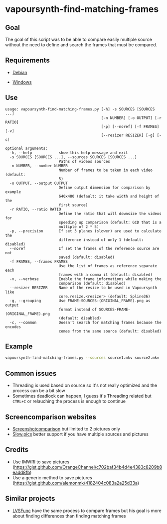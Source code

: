 # vapoursynth-find-matching-frames

## Goal

The goal of this script was to be able to compare easily multiple source without the need to define and search the frames that must be compared.

## Requirements

* [Debian](DEBIAN.md)

* [Windows](WINDOWS.md)

## Use

```
usage: vapoursynth-find-matching-frames.py [-h] -s SOURCES [SOURCES ...]
                                           [-n NUMBER] [-o OUTPUT] [-r RATIO]
                                           [-p] [--noref] [-f FRAMES] [-v]
                                           [--resizer RESIZER] [-g] [-c]

optional arguments:
  -h, --help            show this help message and exit
  -s SOURCES [SOURCES ...], --sources SOURCES [SOURCES ...]
                        Paths of videos sources
  -n NUMBER, --number NUMBER
                        Number of frames to be taken in each video (default:
                        5)
  -o OUTPUT, --output OUTPUT
                        Define output dimension for comparison by example
                        640x480 (default: it take width and height of the
                        first source)
  -r RATIO, --ratio RATIO
                        Define the ratio that will downsize the videos for
                        speeding up comparison (default: GCD that is a
                        multiple of 2 * 5)
  -p, --precision       If set 3 planes (slower) are used to calculate the
                        difference instead of only 1 (default: disabled)
  --noref               If set the frames of the reference source are not
                        saved (default: disabled)
  -f FRAMES, --frames FRAMES
                        Use the list of frames as reference separate each
                        frames with a comma it (default: disabled)
  -v, --verbose         Enable the frame informations while making the
                        comparison (default: disabled)
  --resizer RESIZER     Name of the resize to be used in Vapoursynth like
                        core.resize.<resizer> (default: Spline36)
  -g, --grouping        Use FRAME-SOURCES-(ORIGINAL_FRAME).png as output
                        format instead of SOURCES-FRAME-(ORIGINAL_FRAME).png
                        (default: disabled)
  -c, --common          Doesn't search for matching frames because the encodes
                        comes from the same source (default: disabled)
```


## Example

```bash
vapoursynth-find-matching-frames.py --sources source1.mkv source2.mkv
```

## Common issues

* Threading is used based on source so it's not really optimized and the process can be a bit slow
* Sometimes deadlock can happen, I guess it's Threading related but `CTRL+C` or relauching the process is enough to continue

## Screencomparison websites

* [Screenshotcomparison](https://screenshotcomparison.com/) but limited to 2 pictures only
* [Slow.pics](https://slow.pics/) better support if you have multiple sources and pictures

## Credits

* Use IMWRI to save pictures (https://gist.github.com/OrangeChannel/c702baf34b4d4e4383c8209b8eadd8fb)
* Use a generic method to save pictures (https://gist.github.com/alemonmk/4182404c083a2a25d33a)

## Similar projects

* [LVSFunc](https://lvsfunc.readthedocs.io/en/latest/#module-lvsfunc.comparison) have the same process to compare frames but his goal is more about finding differences than finding matching frames
